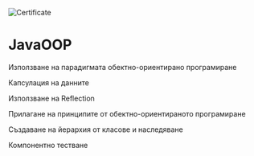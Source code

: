 ![Certificate](https://softuni.bg/certificates/certificates/converttoimage/181395?code=b057f352)
# JavaOOP
Използване на парадигмата обектно-ориентирано програмиране

Капсулация на данните

Използване на Reflection

Прилагане на принципите от обектно-ориентираното програмиране

Създаване на йерархия от класове и наследяване

Компонентно тестване
